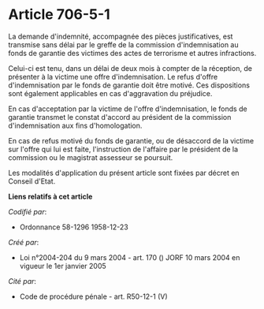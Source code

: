 # Article 706-5-1

La demande d'indemnité, accompagnée des pièces justificatives, est transmise sans délai par le greffe de la commission
d'indemnisation au fonds de garantie des victimes des actes de terrorisme et autres infractions.

Celui-ci est tenu, dans un délai de deux mois à compter de la réception, de présenter à la victime une offre d'indemnisation.
Le refus d'offre d'indemnisation par le fonds de garantie doit être motivé. Ces dispositions sont également applicables en
cas d'aggravation du préjudice.

En cas d'acceptation par la victime de l'offre d'indemnisation, le fonds de garantie transmet le constat d'accord au
président de la commission d'indemnisation aux fins d'homologation.

En cas de refus motivé du fonds de garantie, ou de désaccord de la victime sur l'offre qui lui est faite, l'instruction de
l'affaire par le président de la commission ou le magistrat assesseur se poursuit.

Les modalités d'application du présent article sont fixées par décret en Conseil d'Etat.

**Liens relatifs à cet article**

_Codifié par_:

  - Ordonnance 58-1296 1958-12-23

_Créé par_:

  - Loi n°2004-204 du 9 mars 2004 - art. 170 () JORF 10 mars 2004 en vigueur le 1er janvier 2005

_Cité par_:

  - Code de procédure pénale - art. R50-12-1 (V)
